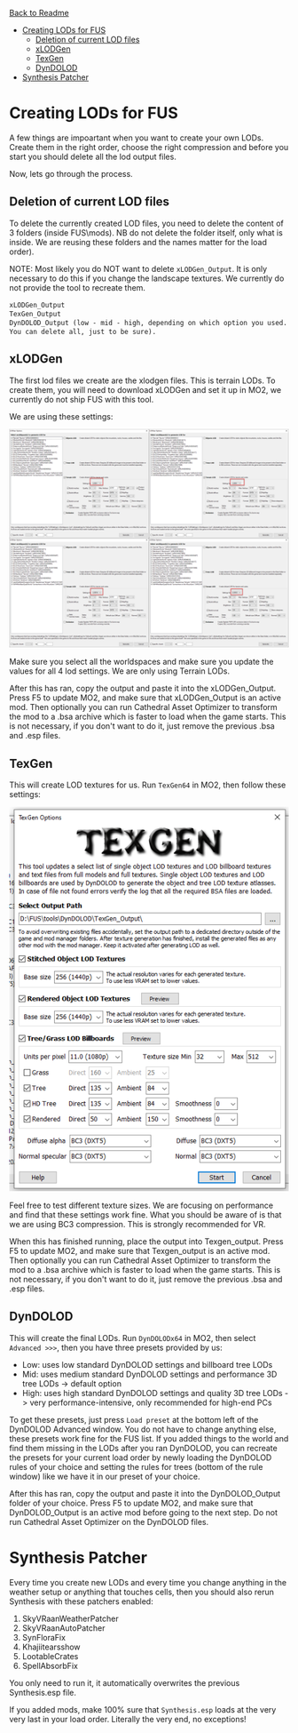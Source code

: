 [Back to Readme](https://github.com/Kvitekvist/FUS/blob/main/README.md)

* [Creating LODs for FUS](#creating-lods-for-fus)
   * [Deletion of current LOD files](#deletion-of-current-lod-files)
   * [xLODGen](#xlodgen)
   * [TexGen](#texgen)
   * [DynDOLOD](#dyndolod)
* [Synthesis Patcher](#synthesis-patcher)

# Creating LODs for FUS

A few things are impoartant when you want to create your own LODs. Create them in the right order, choose the right compression and before you start you should delete all the lod output files.

Now, lets go through the process.

## Deletion of current LOD files
To delete the currently created LOD files, you need to delete the content of 3 folders (inside FUS\mods). NB do not delete the folder itself, only what is inside. We are reusing these folders and the names matter for the load order).

NOTE: Most likely you do NOT want to delete `xLODGen_Output`. It is only necessary to do this if you change the landscape textures. We currently do not provide the tool to recreate them.

```
xLODGen_Output
TexGen_Output
DynDOLOD_Output (low - mid - high, depending on which option you used. You can delete all, just to be sure).
```

## xLODGen
The first lod files we create are the xlodgen files. This is terrain LODs. To create them, you will need to download xLODGen and set it up in MO2, we currently do not ship FUS with this tool.

We are using these settings:

![image](https://github.com/Kvitekvist/FUS/blob/main/images/lod%20settings/xlodgen_settings.png?raw=true)

Make sure you select all the worldspaces and make sure you update the values for all 4 lod settings.
We are only using Terrain LODs. 

After this has ran, copy the output and paste it into the xLODGen_Output. Press F5 to update MO2, and make sure that xLODGen_Output is an active mod. Then optionally you can run Cathedral Asset Optimizer to transform the mod to a .bsa archive which is faster to load when the game starts. This is not necessary, if you don't want to do it, just remove the previous .bsa and .esp files.

## TexGen
This will create LOD textures for us. Run `TexGen64` in MO2, then follow these settings:

![image](https://github.com/Kvitekvist/FUS/blob/main/images/lod%20settings/texgen_settings.png?raw=true)

Feel free to test different texture sizes. We are focusing on performance and find that these settings work fine.
What you should be aware of is that we are using BC3 compression. This is strongly recommended for VR.

When this has finished running, place the output into Texgen_output. Press F5 to update MO2, and make sure that Texgen_output is an active mod. Then optionally you can run Cathedral Asset Optimizer to transform the mod to a .bsa archive which is faster to load when the game starts. This is not necessary, if you don't want to do it, just remove the previous .bsa and .esp files.

## DynDOLOD

This will create the final LODs. Run `DynDOLODx64` in MO2, then select `Advanced >>>`, then you have three presets provided by us:

* Low: uses low standard DynDOLOD settings and billboard tree LODs
* Mid: uses medium standard DynDOLOD settings and performance 3D tree LODs -> default option
* High: uses high standard DynDOLOD settings and quality 3D tree LODs -> very performance-intensive, only recommended for high-end PCs

To get these presets, just press `Load preset` at the bottom left of the DynDOLOD Advanced window. You do not have to change anything else, these presets work fine for the FUS list. If you added things to the world and find them missing in the LODs after you ran DynDOLOD, you can recreate the presets for your current load order by newly loading the DynDOLOD rules of your choice and setting the rules for trees (bottom of the rule window) like we have it in our preset of your choice.

After this has ran, copy the output and paste it into the DynDOLOD_Output folder of your choice. Press F5 to update MO2, and make sure that DynDOLOD_Output is an active mod before going to the next step. Do not run Cathedral Asset Optimizer on the DynDOLOD files.

# Synthesis Patcher

Every time you create new LODs and every time you change anything in the weather setup or anything that touches cells, then you should also rerun Synthesis with these patchers enabled:

1. SkyVRaanWeatherPatcher
2. SkyVRaanAutoPatcher
3. SynFloraFix
4. Khajiitearsshow
6. LootableCrates
7. SpellAbsorbFix

You only need to run it, it automatically overwrites the previous Synthesis.esp file.

If you added mods, make 100% sure that `Synthesis.esp` loads at the very very last in your load order. Literally the very end, no exceptions!